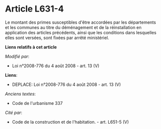 # Article L631-4

Le montant des primes susceptibles d'être accordées par les départements et les communes au titre du déménagement et de la
réinstallation en application des articles précédents, ainsi que les conditions dans lesquelles elles sont versées, sont
fixées par arrêté ministériel.

**Liens relatifs à cet article**

_Modifié par_:

  - Loi n°2008-776 du 4 août 2008 - art. 13 (V)

**Liens**:

  - DEPLACE: Loi n°2008-776 du 4 août 2008 - art. 13 (V)

_Anciens textes_:

  - Code de l'urbanisme 337

_Cité par_:

  - Code de la construction et de l'habitation. - art. L651-5 (V)
